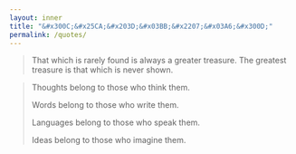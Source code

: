 ```yaml
---
layout: inner
title: "&#x300C;&#x25CA;&#x203D;&#x03BB;&#x2207;&#x03A6;&#x300D;"
permalink: /quotes/
---
```


> That which is rarely found is always a greater treasure.  The
> greatest treasure is that which is never shown.


> Thoughts belong to those who think them.
>
> Words belong to those who write them.
>
> Languages belong to those who speak them.
>
> Ideas belong to those who imagine them.
